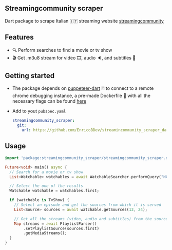 ## Streamingcommunity scraper

Dart package to scrape Italian 🇮🇹 streaming website [streamingcommunity](streamincommunity.buzz)

## Features

- 🔍 Perform searches to find a movie or tv show
- 🎬 Get .m3u8 stream for video 🎞️, audio 🔈, and subtitles 📜

## Getting started

- The package depends on [puppeteer-dart](https://pub.dev/packages/puppeteer) 🃏 to connect to a remote chrome debugging instance, a pre-made Dockerfile 🐋 with all the necessary flags can be found [here](https://github.com/EnricoBDev/chrome-remote-debug-docker)

- Add to yout `pubspec.yaml`

  ```yaml
  streamingcommunity_scraper:
    git:
      url: https://github.com/EnricoBDev/streamincommunity_scraper_dart.git
  ```

## Usage

```dart
import 'package:streamingcommunity_scraper/streamingcommunity_scraper.dart';

Future<void> main() async {
  // Search for a movie or tv show
  List<Watchable> watchables = await WatchableSearcher.performQuery("NCIS");

  // Select the one of the results
  Watchable watchable = watchables.first;

  if (watchable is TvShow) {
    // Select an episode and get the sources from which it is served
    List<Source> sources = await watchable.getSources(13, 24);

    // Get all the streams (video, audio and subtitles) from the source
    Map streams = await PlaylistParser()
        .setPlaylistSource(sources.first)
        .getMediaStreams();
  }
}
```
